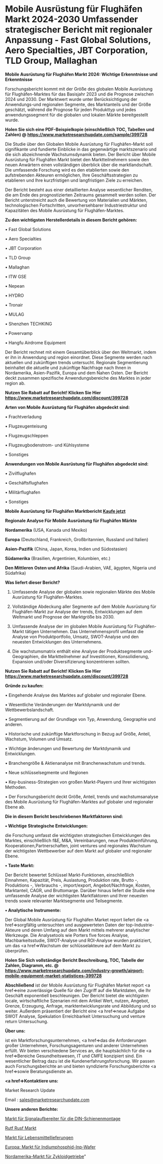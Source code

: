 # Mobile Ausrüstung für Flughäfen Markt 2024-2030 Umfassender strategischer Bericht mit regionaler Anpassung - Fast Global Solutions, Aero Specialties, JBT Corporation, TLD Group, Mallaghan

<strong>Mobile Ausrüstung für Flughäfen Markt 2024: Wichtige Erkenntnisse und Erkenntnisse</strong>

Forschungsbericht kommt mit der Größe des globalen Mobile Ausrüstung für Flughäfen-Marktes für das Basisjahr 2023 und die Prognose zwischen 2024 und 2030. Der Marktwert wurde unter Berücksichtigung der Anwendungs-und regionalen Segmente, des Marktanteils und der Größe geschätzt, während die Prognose für jeden Produkttyp und jedes anwendungssegment für die globalen und lokalen Märkte bereitgestellt wurde.

<strong>Holen Sie sich eine PDF-Beispielkopie (einschließlich TOC, Tabellen und Zahlen) @
</strong><strong><a href=https://www.marketresearchupdate.com/sample/399728><strong>https://www.marketresearchupdate.com/sample/399728</u></font></a></strong></strong>

Die Studie über den Globalen Mobile Ausrüstung für Flughäfen-Markt soll signifikante und fundierte Einblicke in das gegenwärtige marktszenario und die sich abzeichnende Wachstumsdynamik bieten. Der Bericht über Mobile Ausrüstung für Flughäfen Markt bietet den Marktteilnehmern sowie den neuen Anwärtern einen vollständigen überblick über die marktlandschaft. Die umfassende Forschung wird es den etablierten sowie den aufstrebenden Akteuren ermöglichen, Ihre Geschäftsstrategien zu etablieren und Ihre kurzfristigen und langfristigen Ziele zu erreichen.

Der Bericht besteht aus einer detaillierten Analyse wesentlicher Renditen, die am Ende des prognostizierten Zeitraums gesammelt werden sollen. Der Bericht unterstreicht auch die Bewertung von Materialien und Märkten, technologischen Fortschritten, unvorhersehbarer Industriestruktur und Kapazitäten des Mobile Ausrüstung für Flughäfen-Marktes.

<strong>Zu den wichtigsten Herstellerdetails in diesem Bericht gehören:</strong>

• Fast Global Solutions

• Aero Specialties

• JBT Corporation

• TLD Group

• Mallaghan

• ITW GSE

• Nepean

• HYDRO

• Tronair

• MULAG

• Shenzhen TECHKING

• Powervamp

• Hangfu Airdrome Equipment

Der Bericht rechnet mit einem Gesamtüberblick über den Weltmarkt, indem er ihn in Anwendung und region einordnet. Diese Segmente werden nach aktuellen und zukünftigen trends untersucht. Regionale Segmentierung beinhaltet die aktuelle und zukünftige Nachfrage nach Ihnen in Nordamerika, Asien-Pazifik, Europa und dem Nahen Osten. Der Bericht deckt zusammen spezifische Anwendungsbereiche des Marktes in jeder region ab.

<strong>Nutzen Sie Rabatt auf Bericht! Klicken Sie Hier
</strong><strong><a href=https://www.marketresearchupdate.com/discount/399728>https://www.marketresearchupdate.com/discount/399728</b></u></font></strong></a>

<strong>Arten von Mobile Ausrüstung für Flughäfen abgedeckt sind:</strong>

• Frachtverladung

• Flugzeugenteisung

• Flugzeugschleppen

• Flugzeugbodenstrom- und Kühlsysteme

• Sonstiges

<strong>Anwendungen von Mobile Ausrüstung für Flughäfen abgedeckt sind:</strong>

• Zivilflughafen

• Geschäftsflughafen

• Militärflughafen

• Sonstiges

<strong>Mobile Ausrüstung für Flughäfen Marktbericht <a href=https://www.marketresearchupdate.com/buynow/399728>Kaufe jetzt</a></strong>

<strong>Regionale Analyse Für Mobile Ausrüstung für Flughäfen Märkte</strong>

<strong>Nordamerika</strong> (USA, Kanada und Mexiko)

<strong>Europa</strong> (Deutschland, Frankreich, Großbritannien, Russland und Italien)

<strong>Asien-Pazifik</strong> (China, Japan, Korea, Indien und Südostasien)

<strong>Südamerika</strong> (Brasilien, Argentinien, Kolumbien, etc.)

<strong>Den Mittleren</strong> <strong>Osten und Afrika</strong> (Saudi-Arabien, VAE, ägypten, Nigeria und Südafrika)

<strong>Was liefert dieser Bericht?</strong>

1. Umfassende Analyse der globalen sowie regionalen Märkte des Mobile Ausrüstung für Flughäfen-Marktes.

2. Vollständige Abdeckung aller Segmente auf dem Mobile Ausrüstung für Flughäfen-Markt zur Analyse der trends, Entwicklungen auf dem Weltmarkt und Prognose der Marktgröße bis 2030.

3. Umfassende Analyse der im globalen Mobile Ausrüstung für Flughäfen-Markt tätigen Unternehmen. Das Unternehmensprofil umfasst die Analyse von Produktportfolio, Umsatz, SWOT-Analyse und den neuesten Entwicklungen des Unternehmens.

4. Die wachstumsmatrix enthält eine Analyse der Produktsegmente und-Geographien, die Marktteilnehmer auf Investitionen, Konsolidierung, Expansion und/oder Diversifizierung konzentrieren sollten.

<strong>Nutzen Sie Rabatt auf Bericht! Klicken Sie Hier
</strong><strong><a href=https://www.marketresearchupdate.com/discount/399728>https://www.marketresearchupdate.com/discount/399728</b></u></font></strong></a>

<strong>Gründe zu kaufen:</strong>

• Eingehende Analyse des Marktes auf globaler und regionaler Ebene.

• Wesentliche Veränderungen der Marktdynamik und der Wettbewerbslandschaft.

• Segmentierung auf der Grundlage von Typ, Anwendung, Geographie und anderen.

• Historische und zukünftige Marktforschung in Bezug auf Größe, Anteil, Wachstum, Volumen und Umsatz.

• Wichtige änderungen und Bewertung der Marktdynamik und Entwicklungen.

• Branchengröße &amp; Aktienanalyse mit Branchenwachstum und trends.

• Neue schlüsselsegmente und Regionen

• Key-business-Strategien von großen Markt-Playern und Ihrer wichtigsten Methoden.

• Der Forschungsbericht deckt Größe, Anteil, trends und wachstumsanalyse des Mobile Ausrüstung für Flughäfen-Marktes auf globaler und regionaler Ebene ab.

<strong>Die in diesem Bericht beschriebenen Marktfaktoren sind:</strong>

<strong>• Wichtige Strategische Entwicklungen:</strong>

die Forschung umfasst die wichtigsten strategischen Entwicklungen des Marktes, einschließlich f&amp;E, M&amp;A, Vereinbarungen, neue Produkteinführung, Kooperationen,Partnerschaften, joint ventures und regionales Wachstum der wichtigsten Wettbewerber auf dem Markt auf globaler und regionaler Ebene.

<strong>• Taste Markt:</strong>

Der Bericht bewertet Schlüssel Markt-Funktionen, einschließlich Einnahmen, Kapazität, Preis, Auslastung, Produktion rate, Brutto -, Produktions -, Verbrauchs -, import/export, Angebot/Nachfrage, Kosten, Marktanteil, CAGR, und Bruttomarge. Darüber hinaus liefert die Studie eine umfassende Analyse der wichtigsten Marktfaktoren und Ihrer neuesten trends sowie relevanter Marktsegmente und Teilsegmente.

<strong>• Analytische Instrumente:</strong>

Der Global Mobile Ausrüstung für Flughäfen Market report liefert die <a href=>sorgf</a>ältig untersuchten und ausgewerteten Daten der top-Industrie-Akteure und deren Umfang auf dem Markt mittels mehrerer analytischer Werkzeuge. Die Analysetools wie Porters five forces Analyse, Machbarkeitsstudie, SWOT-Analyse und ROI-Analyse wurden praktiziert, um das <a href=>Wachstum</a> der schlüsselakteure auf dem Markt zu überprüfen.

<strong>Holen Sie Sich vollständige Bericht Beschreibung, TOC, Tabelle der Zahlen, Diagramm, etc. @ </strong><strong><a href=https://www.marketresearchupdate.com/industry-growth/airport-mobile-equipment-market-statistices-399728>https://www.marketresearchupdate.com/industry-growth/airport-mobile-equipment-market-statistices-399728</a></font></strong>

<strong>Abschließend</strong> ist der Mobile Ausrüstung für Flughäfen Market report <a href=>eine</a> zuverlässige Quelle für den Zugriff auf die Marktdaten, die Ihr Geschäft exponentiell beschleunigen. Der Bericht bietet die wichtigsten locale, wirtschaftliche Szenarien mit dem Artikel Wert, nutzen, Angebot, Grenze, Erzeugung, Anfrage, marktentwicklungsrate und Abbildung und so weiter. Außerdem präsentiert der Bericht eine <a href=>neue</a> Aufgabe SWOT Analyse, Spekulation Erreichbarkeit Untersuchung und venture return Untersuchung.

<strong>Über uns:</strong>

 ist ein Marktforschungsunternehmen, <a href=>das</a> die Anforderungen großer Unternehmen, Forschungsagenturen und anderer Unternehmen erfüllt. Wir bieten verschiedene Services an, die hauptsächlich für die <a href=>Bereiche</a> Gesundheitswesen, IT und CMFE konzipiert sind. Ein wesentlicher Beitrag dazu ist die Kundenerfahrungsforschung. Wir passen auch Forschungsberichte an und bieten syndizierte Forschungsberichte <a href=>sowie</a> Beratungsdienste an.

<strong><a href=>Kontaktiere uns:</a></strong>

Market Research Update

Email : sales@marketresearchupdate.com

<strong>Unsere anderen Berichte:</strong>

<a href=https://www.linkedin.com/pulse/din-rail-mount-signal-conditioners-market-size>Markt für Signalaufbereiter für die DIN-Schienenmontage</a>

<a href=https://www.linkedin.com/pulse/rutf-rusf-market-top-leading-vendors-gc-rieber-compact>Rutf Rusf Markt</a>

<a href=https://www.linkedin.com/pulse/food-delivery-market-size-share-outlook-growth-prospects>Markt für Lebensmittellieferungen</a>

<a href=https://www.linkedin.com/pulse/europe-indium-phosphide-inp-wafers-market-2023>Europa: Markt für Indiumphosphid-Inp-Wafer</a>

<a href=https://www.linkedin.com/pulse/north-america-cycloidal-gear-market-2023-2030-growth>Nordamerika-Markt für Zykloidgetriebe</a>"

